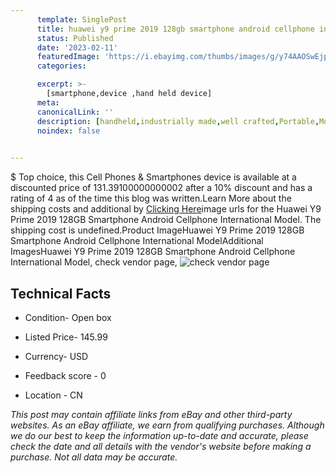 ```yaml
---
      template: SinglePost
      title: huawei y9 prime 2019 128gb smartphone android cellphone international model
      status: Published
      date: '2023-02-11'
      featuredImage: 'https://i.ebayimg.com/thumbs/images/g/y74AAOSwEjpigcg8/s-l225.jpg'
      categories: 

      excerpt: >-
        [smartphone,device ,hand held device]
      meta:
      canonicalLink: ''
      description: [handheld,industrially made,well crafted,Portable,Mobile,Compact,Convenient,Lightweight,Maneuverable,Man-portable,Miniature,Carriable,Hand-held,Light,Holdable,Transportable,Mobile device,Pocket-sized,On-the-go,Wireless,Cordless,Compact size,Convenient size, smartphone,device ,hand held device]
      noindex: false

        
---
```

$
    Top choice, this Cell Phones & Smartphones device is available at a discounted price of 131.39100000000002 after a 10% discount and has a rating of 4 as of the time this blog was written.Learn More about the shipping costs and additional by [Clicking Here](https://www.ebay.com/itm/304717171488?hash=item46f28f0b20%3Ag%3Ay74AAOSwEjpigcg8&mkevt=1&mkcid=1&mkrid=711-53200-19255-0&campid=%253CePNCampaignId%253E&customid=%253CreferenceId%253E&toolid=10049)image urls for the Huawei Y9 Prime 2019 128GB Smartphone Android Cellphone International Model. The shipping cost is undefined.Product ImageHuawei Y9 Prime 2019 128GB Smartphone Android Cellphone International ModelAdditional ImagesHuawei Y9 Prime 2019 128GB Smartphone Android Cellphone International Model, check vendor page, ![check vendor page](https://origin-galleryplus.ebayimg.com/ws/web/304717171488_2_0_1/225x225.jpg,https://origin-galleryplus.ebayimg.com/ws/web/304717171488_3_0_1/225x225.jpg,https://origin-galleryplus.ebayimg.com/ws/web/304717171488_4_0_1/225x225.jpg,https://origin-galleryplus.ebayimg.com/ws/web/304717171488_5_0_1/225x225.jpg,https://origin-galleryplus.ebayimg.com/ws/web/304717171488_6_0_1/225x225.jpg,https://origin-galleryplus.ebayimg.com/ws/web/304717171488_7_0_1/225x225.jpg,https://origin-galleryplus.ebayimg.com/ws/web/304717171488_8_0_1/225x225.jpg,https://origin-galleryplus.ebayimg.com/ws/web/304717171488_9_0_1/225x225.jpg)
    
    

 ## Technical Facts 



     
      

 - Condition- Open box 


      

 - Listed Price- 145.99 


      

 - Currency- USD 


      

 - Feedback score - 0 


      

 - Location - CN 


      
      

 *_This post may contain affiliate links from eBay and other third-party websites. As an eBay affiliate, we earn from qualifying purchases. Although we do our best to keep the information up-to-date and accurate, please check the date and all details with the vendor's website before making a purchase. Not all data may be accurate._*



    
    
    
    
    